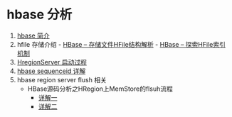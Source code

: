 hbase 分析
=====================

1. [hbase 简介](./markdown/hbase简介.md)
2. hfile 存储介绍</b>
       - [HBase – 存储文件HFile结构解析](http://hbasefly.com/2016/03/25/hbase-hfile/)
       - [HBase – 探索HFile索引机制](http://hbasefly.com/2016/04/03/hbase_hfile_index/)
3. [HregionServer 启动过程](https://blog.csdn.net/mm_bit/article/details/51538292)
4. [hbase sequenceid 详解](http://hbasefly.com/2017/07/02/hbase-sequenceid/)
5. hbase region server flush 相关
    - HBase源码分析之HRegion上MemStore的flsuh流程
        - [详解一](https://blog.csdn.net/lipeng_bigdata/article/details/50427147)
        - [详解二](https://blog.csdn.net/lipeng_bigdata/article/details/50742423)